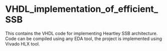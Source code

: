 # VHDL_implementation_of_efficient_SSB

This contains the VHDL code for implementing Heartley SSB architecture.
Code can be compiled using any EDA tool, the project is implemented using Vivado HLX tool.
